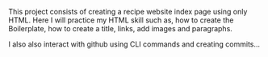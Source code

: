 This project consists of creating a recipe website index page using only
HTML. Here I will practice my HTML skill such as, how to create the Boilerplate,
how to create a title, links, add images and paragraphs.

I also also interact with github using CLI commands and creating commits...
